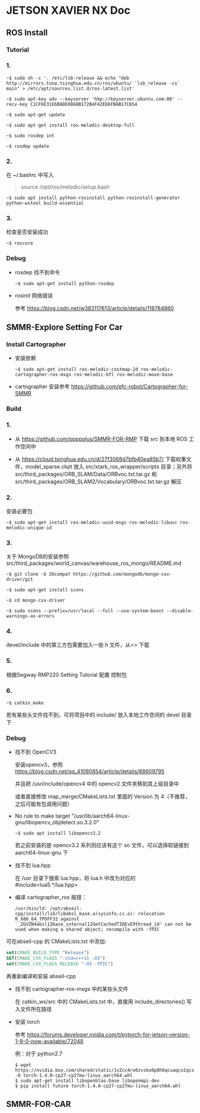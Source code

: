 # JETSON XAVIER NX Doc

## ROS Install

### Tutorial

### 1. 

````shell
~$ sudo sh -c '. /etc/lsb-release && echo "deb http://mirrors.tuna.tsinghua.edu.cn/ros/ubuntu/ `lsb_release -cs` main" > /etc/apt/sources.list.d/ros-latest.list'
````

```shell
~$ sudo apt-key adv --keyserver 'hkp://keyserver.ubuntu.com:80' --recv-key C1CF6E31E6BADE8868B172B4F42ED6FBAB17C654
```

```shell
~$ sudo apt-get update
```

```shell
~$ sudo apt-get install ros-melodic-desktop-full
```

```shell
~$ sudo rosdep int
```

```shell
~$ rosdep update
```

### 2. 

在 ~/.bashrc 中写入

> source /opt/ros/melodic/setup.bash

```shell
~$ sudo apt install python-rosinstall python-rosinstall-generator python-wstool build-essential
```

### 3.

检查是否安装成功

```shell
~$ roscore
```

### Debug

- rosdep 找不到命令

  ```shell
  ~$ sudo apt-get install python-rosdep
  ```

- rosinit 网络错误

  参考 <https://blog.csdn.net/w383117613/article/details/116784860>



## SMMR-Explore Setting For Car

### Install Cartographer

- 安装依赖

  ```shell
  ~$ sudo apt-get install ros-melodic-costmap-2d ros-melodic-cartographer-ros-msgs ros-melodic-bfl ros-melodic-move-base
  ```

- cartographer 安装参考 <https://github.com/efc-robot/Cartographer-for-SMMR>

### Build

### 1. 

- 从 <https://github.com/ppppplus/SMMR-FOR-RMP> 下载 src 到本地 ROS 工作空间中

- 从 <https://cloud.tsinghua.edu.cn/d/27f3068d7bfb40ea85b7/> 下载权重文件，model_sparse.ckpt 放入 src/xtark_ros_wrapper/scripts 目录；另外将 src/third_packages/ORB_SLAM/Data/ORBvoc.txt.tar.gz 和 src/third_packages/ORB_SLAM2/Vocabulary/ORBvoc.txt.tar.gz 解压

### 2.

安装必要包

```shell
~$ sudo apt-get install ros-melodic-uuid-msgs ros-melodic-libuvc ros-melodic-unique-id
```

### 3.

关于 MongoDB的安装参照 src/third_packages/world_canvas/warehouse_ros_mongo/README.md

```shell
~$ git clone -b 26compat https://github.com/mongodb/mongo-cxx-driver/git
```

```shell
~$ sudo apt-get install scons
```

```shell
~$ cd mongo-cxx-driver
```

```shell
~$ sudo scons --prefix=/usr/local --full --use-system-boost --disable-warnings-as-errors
```

### 4. 

devel/include 中的第三方包需要加入一些 h 文件，从<> 下载

### 5.

根据Segway RMP220 Setting Tutorial 配置 控制包

### 6.

```shell
~$ catkin_make
```

若有某些头文件找不到，可将项目中的 include/ 放入本地工作空间的 devel 目录下

### Debug

- 找不到 OpenCV3 

  安装opencv3，参照 https://blog.csdn.net/qq_41080854/article/details/88609795

  并且把 /usr/include/opencv4 中的 opencv2 文件夹移到其上级目录中

  或者直接修改 map_merge/CMakeLists.txt 里面的 Version 为 4（不推荐，之后可能有包调用问题）

- No rule to make target "/usr/lib/aarch64-linux-gnu/libopencv_objdetect.so.3.2.0"

  ```shell
  ~$ sudo apt install libopencv3.2
  ```

  若之前安装的是 opencv3.2 系列则应该有这个 so 文件，可以选择软链接到 aarch64-linux-gnu 下

- 找不到 lua.hpp

  在 /usr 目录下搜索 lua.hpp，将 lua.h 中改为对应的 #include<lua5.*/lua.hpp>

- 编译 cartographer_ros 报错：

  ```shell
  /usr/bin/ld: /opt/abseil-cpp/install/lib/libabsl_base.a(sysinfo.cc.o): relocation R_X86_64_TPOFF32 against `_ZGVZN4absl13base_internal12GetCachedTIDEvE9thread_id' can not be used when making a shared object; recompile with -fPIC
  ```
可在abseil-cpp 的 CMakeLists.txt 中添加:

  ```cmake
  set(CMAKE_BUILD_TYPE "Release")
  SET(CMAKE_CXX_FLAGS "-std=c++11 -O3")
  set(CMAKE_CXX_FLAGS_RELEASE "-O3 -fPIC")
  ```
  
  再重新编译和安装 abseil-cpp
  
- 找不到 cartographer-ros-msgs 中的某些头文件

  在 catkin_ws/src 中的 CMakeLists.txt 中，直接用 include_directories() 写入文件所在路径

- 安装 torch

  参考 <https://forums.developer.nvidia.com/t/pytorch-for-jetson-version-1-9-0-now-available/72048>

  例：对于 python2.7 

  ```shell
  $ wget https://nvidia.box.com/shared/static/1v2cc4ro6zvsbu0p8h6qcuaqco1qcsif.whl -O torch-1.4.0-cp27-cp27mu-linux_aarch64.whl
  $ sudo apt-get install libopenblas-base libopenmpi-dev 
  $ pip install future torch-1.4.0-cp27-cp27mu-linux_aarch64.whl
  ```

  

## SMMR-FOR-CAR

### 